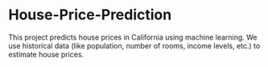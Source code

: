 # House-Price-Prediction
This project predicts house prices in California using machine learning. We use historical data (like population, number of rooms, income levels, etc.) to estimate house prices.
